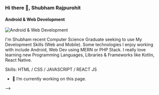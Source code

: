 ### Hi there 👋, Shubham Rajpurohit
#### Android & Web Development
![Android & Web Development](https://img.freepik.com/free-vector/web-development-programmer-engineering-coding-website-augmented-reality-interface-screens-developer-project-engineer-programming-software-application-design-cartoon-illustration_107791-3863.jpg?size=626&ext=jpg&ga=GA1.2.1576168418.1604039234)

I'm Shubham recent Computer Science Graduate seeking to use My Development Skills (Web and Mobile).
Some technologies I enjoy working with include Android, Web Dev using MERN or PHP Stack. 
I really love learning new Programming Languages, Libraries & Frameworks like Kotlin, React Native.

Skills: HTML / CSS / JAVASCRIPT / REACT JS

- 🔭 I’m currently working on this page. 







<!--
### Hi there 👋

I'm Shubham recent Computer Science Graduate seeking to use My Development Skills (Web and Mobile).
Some technologies I enjoy working with include Android, Web Dev using MERN or PHP Stack. 
I really love learning new Programming Languages, Libraries & Frameworks like Kotlin, React Native.

[![Anurag's github stats](https://github-readme-stats.vercel.app/api?username=shubhamrajpurohit963)](https://github.com/anuraghazra/github-readme-stats)
<!--
**shubhamrajpurohit963/shubhamrajpurohit963** is a ✨ _special_ ✨ repository because its `README.md` (this file) appears on your GitHub profile.
<!-- 
Here are some ideas to get you started:

- 🔭 I’m currently working on ...
- 🌱 I’m currently learning ...
- 👯 I’m looking to collaborate on ...
- 🤔 I’m looking for help with ...
- 💬 Ask me about ...
- 📫 How to reach me: ...
- 😄 Pronouns: ...
- ⚡ Fun fact: ...
--> 
-->
